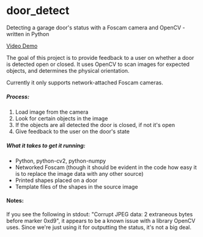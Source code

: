 # door_detect
Detecting a garage door's status with a Foscam camera and OpenCV - written in Python

[Video Demo](https://www.youtube.com/watch?v=fCRlvkibfxc)

The goal of this project is to provide feedback to a user on whether a door is detected open or closed. It uses OpenCV to scan images for expected objects, and determines the physical orientation.

Currently it only supports network-attached Foscam cameras.

##### Process:

1. Load image from the camera
2. Look for certain objects in the image
3. If the objects are all detected the door is closed, if not it's open
4. Give feedback to the user on the door's state

##### What it takes to get it running:

* Python, python-cv2, python-numpy
* Networked Foscam (though it should be evident in the code how easy it is to replace the image data with any other source)
* Printed shapes placed on a door
* Template files of the shapes in the source image

#### Notes:

If you see the following in stdout: "Corrupt JPEG data: 2 extraneous bytes before marker 0xd9", it appears to be a known issue with a library OpenCV uses. Since we're just using it for outputting the status, it's not a big deal.
